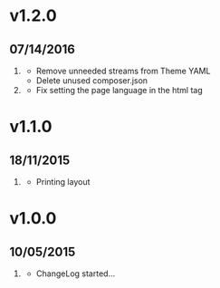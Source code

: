 # v1.2.0
## 07/14/2016

1. [](#improved)
    * Remove unneeded streams from Theme YAML
    * Delete unused composer.json
1. [](#bugfix)
    * Fix setting the page language in the html tag
    
# v1.1.0
## 18/11/2015

1. [](#new)
    * Printing layout

# v1.0.0
## 10/05/2015

1. [](#new)
    * ChangeLog started...
